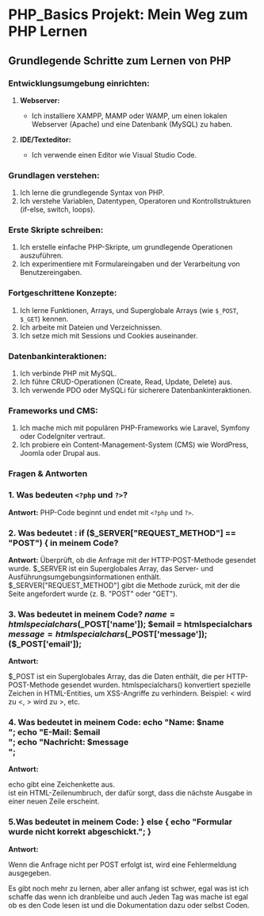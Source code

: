 # PHP_Basics Projekt: Mein Weg zum PHP Lernen

## Grundlegende Schritte zum Lernen von PHP

### Entwicklungsumgebung einrichten:

1. **Webserver:**
   - Ich installiere XAMPP, MAMP oder WAMP, um einen lokalen Webserver (Apache) und eine Datenbank (MySQL) zu haben.

2. **IDE/Texteditor:**
   - Ich verwende einen Editor wie Visual Studio Code.

### Grundlagen verstehen:

1. Ich lerne die grundlegende Syntax von PHP.
2. Ich verstehe Variablen, Datentypen, Operatoren und Kontrollstrukturen (if-else, switch, loops).

### Erste Skripte schreiben:

1. Ich erstelle einfache PHP-Skripte, um grundlegende Operationen auszuführen.
2. Ich experimentiere mit Formulareingaben und der Verarbeitung von Benutzereingaben.

### Fortgeschrittene Konzepte:

1. Ich lerne Funktionen, Arrays, und Superglobale Arrays (wie `$_POST`, `$_GET`) kennen.
2. Ich arbeite mit Dateien und Verzeichnissen.
3. Ich setze mich mit Sessions und Cookies auseinander.

### Datenbankinteraktionen:

1. Ich verbinde PHP mit MySQL.
2. Ich führe CRUD-Operationen (Create, Read, Update, Delete) aus.
3. Ich verwende PDO oder MySQLi für sicherere Datenbankinteraktionen.

### Frameworks und CMS:

1. Ich mache mich mit populären PHP-Frameworks wie Laravel, Symfony oder CodeIgniter vertraut.
2. Ich probiere ein Content-Management-System (CMS) wie WordPress, Joomla oder Drupal aus.


### Fragen & Antworten
### 1. Was bedeuten `<?php` und `?>`?

**Antwort:**
PHP-Code beginnt und endet mit `<?php` und `?>`.

### 2. Was bedeutet : if ($_SERVER["REQUEST_METHOD"] == "POST") { in meinem Code?

**Antwort:** 
Überprüft, ob die Anfrage mit der HTTP-POST-Methode gesendet wurde.
$_SERVER ist ein Superglobales Array, das Server- und Ausführungsumgebungsinformationen enthält.
$_SERVER["REQUEST_METHOD"] gibt die Methode zurück, mit der die Seite angefordert wurde (z. B. "POST" oder "GET").

### 3. Was bedeutet in meinem Code? $name = htmlspecialchars($_POST['name']); $email = htmlspecialchars $message = htmlspecialchars($_POST['message']);($_POST['email']);

**Antwort:** 

$_POST ist ein Superglobales Array, das die Daten enthält, die per HTTP-POST-Methode gesendet wurden.
htmlspecialchars() konvertiert spezielle Zeichen in HTML-Entities, um XSS-Angriffe zu verhindern.
Beispiel: < wird zu &lt;, > wird zu &gt;, etc.

### 4. Was bedeutet in meinem Code: echo "Name: $name<br>"; echo "E-Mail: $email<br>"; echo "Nachricht: $message<br>";

**Antwort:**

echo gibt eine Zeichenkette aus.
<br> ist ein HTML-Zeilenumbruch, der dafür sorgt, dass die nächste Ausgabe in einer neuen Zeile erscheint.

### 5.Was bedeutet in meinem Code: } else { echo "Formular wurde nicht korrekt abgeschickt."; }

**Antwort:**

Wenn die Anfrage nicht per POST erfolgt ist, wird eine Fehlermeldung ausgegeben.

Es gibt noch mehr zu lernen, aber aller anfang ist schwer, egal was ist ich schaffe das wenn ich dranbleibe und auch Jeden Tag was mache ist egal ob es den Code lesen ist und die Dokumentation dazu oder selbst Coden.



